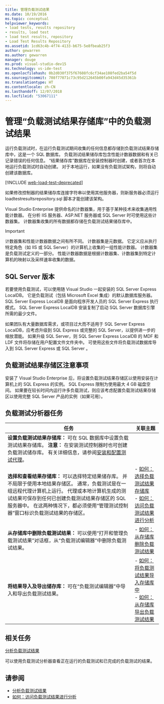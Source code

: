 ```yaml
---
title: 管理负载测试结果
ms.date: 10/19/2016
ms.topic: conceptual
helpviewer_keywords:
- load tests, results repository
- results, load test
- load test results, repository
- Load Test Results Repository
ms.assetid: 1cd63c4b-4f74-4133-b675-5e8fbeab25f3
author: gewarren
ms.author: gewarren
manager: douge
ms.prod: visual-studio-dev15
ms.technology: vs-ide-test
ms.openlocfilehash: 0b2d030f375f67608fc6cf34ae108fed2ba54f5d
ms.sourcegitcommit: 708f77071c73c95d212645b00fa943d45d35361b
ms.translationtype: HT
ms.contentlocale: zh-CN
ms.lasthandoff: 12/07/2018
ms.locfileid: "53067111"
---
```

# <a name="manage-load-test-results-in-the-load-test-results-repository"></a>管理“负载测试结果存储库”中的负载测试结果

运行负载测试时，在运行负载测试期间收集的任何信息都存储到负载测试结果存储库中，这是一个 SQL 数据库。 负载测试结果储存库包含性能计数器数据和有关已记录错误的任何信息。 “结果储存库”数据库在安装控制器时创建，或者首次在本地运行负载测试时自动创建。 对于本地运行，如果没有负载测试架构，则将自动创建该数据库。

[!INCLUDE [web-load-test-deprecated](includes/web-load-test-deprecated.md)]

如果修改控制器的结果储存库连接字符串以使用其他服务器，则新服务器必须运行 loadtestresultsrepository.sql 脚本才能创建该架构。

Visual Studio Enterprise 提供命名的计数器集，用于基于某种技术来收集通用性能计数器。 在分析 IIS 服务器、ASP.NET 服务器或 SQL Server 时可使用这些计数器集。 计数器集收集的所有数据都存储在负载测试结果储存库中。

> [!IMPORTANT]
> 计数器集和性能计数器数据之间有所不同。 计数器集是元数据。 它定义应从执行特定角色（如 IIS 或 SQL Server）的计算机上收集的一组性能计数器。 计数器集是负载测试定义的一部分。 性能计数器数据是根据计数器集、计数器集到特定计算机的映射以及采样速率收集的数据。

## <a name="sql-server-versions"></a>SQL Server 版本

 若要使用负载测试，可以使用随 Visual Studio 一起安装的 SQL Server Express LocalDB。 它是负载测试（包括 Microsoft Excel 集成）的默认数据库服务器。 SQL Server Express LocalDB 是面向程序开发人员的 SQL Server Express 执行模式。 SQL Server Express LocalDB 安装复制了启动 SQL Server 数据库引擎所需的最少文件。

 如果团队有大量数据库需求，或项目过大而不适用于 SQL Server Express LocalDB，应考虑升级到 SQL Express 或完整的 SQL Server，以提供进一步的缩放潜能。 如果升级 SQL Server，则 SQL Server Express LocalDB 的 MDF 和 LDF 文件将存储在用户配置文件文件夹中。 可使用这些文件将负载测试数据库导入到 SQL Server Express 或 SQL Server 。

## <a name="load-test-results-store-considerations"></a>负载测试结果存储区注意事项

 安装了 Visual Studio Enterprise 后，将设置负载测试结果存储区以使用安装在计算机上的 SQL Express 的实例。 SQL Express 限制为使用最大 4 GB 磁盘空间。 如果要在较长时间内运行许多负载测试，则应该考虑配置负载测试结果存储区以使用完整 SQL Server 产品的实例（如果可用）。

## <a name="load-test-analyzer-tasks"></a>负载测试分析器任务

|任务|关联主题|
|-|-----------------------|
|**设置负载测试结果存储库：** 可在 SQL 数据库中设置负载测试结果存储库。 **注意：** 在安装测试控制器时也可创建负载测试储存库。 有关详细信息，请参阅[安装和配置测试代理](../test/lab-management/install-configure-test-agents.md)。||
|**选择和查看结果存储库：** 可以选择特定结果储存库。 并不局限于使用本地结果存储区。 通常，负载测试是在一组远程代理计算机上运行。 代理或本地计算机生成的测试结果可保存到任何已创建负载测试结果存储区的 SQL 服务器中。 在这两种情况下，都必须使用“管理测试控制器”窗口标识负载测试结果的存储区。|-   [如何：选择负载测试结果存储库](../test/how-to-select-a-load-test-results-repository.md)<br />-   [如何：访问负载测试结果进行分析](../test/how-to-access-load-test-results-for-analysis.md)|
|**从存储库中删除负载测试结果：** 可以使用“打开和管理负载测试结果”对话框，从“负载测试编辑器”中删除负载测试结果。|-   [如何：从存储库删除负载测试结果](../test/how-to-delete-load-test-results-from-a-repository.md)|
|**将结果导入及导出储存库：** 可在“负载测试编辑器”中导入和导出负载测试结果。|-   [如何：将负载测试结果导入存储库中](../test/how-to-import-load-test-results-into-a-repository.md)<br />-   [如何：从存储库导出负载测试结果](../test/how-to-export-load-test-results-from-a-repository.md)|

## <a name="related-tasks"></a>相关任务

 [分析负载测试结果](../test/analyze-load-test-results-using-the-load-test-analyzer.md)

 可以使用负载测试分析器查看正在运行的负载测试和已完成的负载测试的结果。

## <a name="see-also"></a>请参阅

- [分析负载测试结果](../test/analyze-load-test-results-using-the-load-test-analyzer.md)
- [如何：访问负载测试结果进行分析](../test/how-to-access-load-test-results-for-analysis.md)